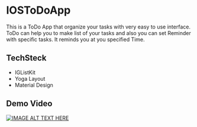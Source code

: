 # IOSToDoApp

This is a ToDo App that organize your tasks with very easy to use interface. 
ToDo can help you to make list of your tasks and also you can set Reminder with specific tasks. 
It reminds you at you specified Time.

## TechSteck
- IGListKit
- Yoga Layout
- Material Design

## Demo Video
[![IMAGE ALT TEXT HERE](https://img.youtube.com/vi/2oEek6C_SFQ/0.jpg)](https://www.youtube.com/watch?v=2oEek6C_SFQ)
